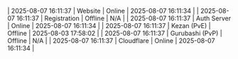 | 2025-08-07 16:11:37 | Website | Online | 2025-08-07 16:11:34 |
| 2025-08-07 16:11:37 | Registration | Offline | N/A |
| 2025-08-07 16:11:37 | Auth Server | Online | 2025-08-07 16:11:34 |
| 2025-08-07 16:11:37 | Kezan (PvE) | Offline | 2025-08-03 17:58:02 |
| 2025-08-07 16:11:37 | Gurubashi (PvP) | Offline | N/A |
| 2025-08-07 16:11:37 | Cloudflare | Online | 2025-08-07 16:11:34 |
